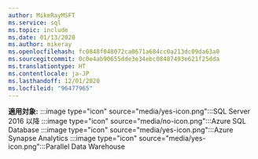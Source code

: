 ```yaml
---
author: MikeRayMSFT
ms.service: sql
ms.topic: include
ms.date: 01/13/2020
ms.author: mikeray
ms.openlocfilehash: fc0848f048072ca0671a684cc0a213dc09da63a0
ms.sourcegitcommit: 0c0e4ab90655dde3e34ebc08487493e621f25dda
ms.translationtype: HT
ms.contentlocale: ja-JP
ms.lasthandoff: 12/01/2020
ms.locfileid: "96477965"
---
```

<Token>**適用対象:** :::image type="icon" source="media/yes-icon.png":::SQL Server 2016 以降 :::image type="icon" source="media/no-icon.png":::Azure SQL Database :::image type="icon" source="media/yes-icon.png":::Azure Synapse Analytics :::image type="icon" source="media/yes-icon.png":::Parallel Data Warehouse</Token>

